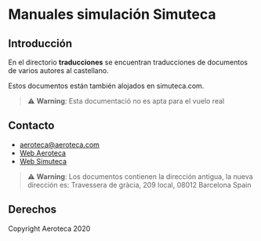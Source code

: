 # Manuales simulación Simuteca 

## Introducción

En el directorio **traducciones** se encuentran traducciones de documentos de varios autores al castellano.

Estos documentos están también alojados en simuteca.com.

> ⚠️ **Warning**: Esta documentació no es apta para el vuelo real

## Contacto

- aeroteca@aeroteca.com
- [Web Aeroteca](https://www.aeroteca.com)
- [Web Simuteca](http://www.simuteca.com)

> ⚠️ **Warning**: Los documentos contienen la dirección antigua, la nueva dirección es: Travessera de gràcia, 209 local, 08012 Barcelona Spain

## Derechos

Copyright Aeroteca 2020
